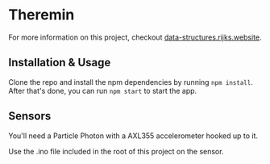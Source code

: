 # Theremin

For more information on this project, checkout [data-structures.rijks.website](https://data-structures.rijks.website).

## Installation & Usage

Clone the repo and install the npm dependencies by running `npm install`. After that's done, you can run `npm start` to start the app.

## Sensors

You'll need a Particle Photon with a AXL355 accelerometer hooked up to it.

Use the .ino file included in the root of this project on the sensor.
